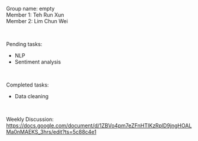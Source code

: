 Group name: empty </br>
Member 1: Teh Run Xun </br>
Member 2: Lim Chun Wei </br>

</br>

Pending tasks: </br>

* NLP 
* Sentiment analysis

</br>

Completed tasks: </br>

* Data cleaning 

</br>

Weekly Discussion: </br>
https://docs.google.com/document/d/1ZBVo4pm7eZFnHTIKzRplD9jngHOALMa0nMAEKS_3hrs/edit?ts=5c88c4e1
